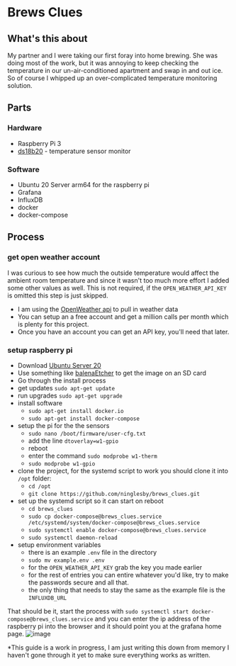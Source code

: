# Brews Clues

## What's this about

My partner and I were taking our first foray into home brewing. She was doing most of the work, but it was annoying to keep checking the temperature in our un-air-conditioned apartment and swap in and out ice. So of course I whipped up an over-complicated temperature monitoring solution.

## Parts

### Hardware

- Raspberry Pi 3
- [ds18b20](https://www.amazon.com/gp/product/B087JQ6MCP/ref=ppx_yo_dt_b_asin_title_o00_s00?ie=UTF8&psc=1) - temperature sensor monitor

### Software

- Ubuntu 20 Server arm64 for the raspberry pi
- Grafana
- InfluxDB
- docker
- docker-compose

## Process

### get open weather account

I was curious to see how much the outside temperature would affect the ambient room temperature and since it wasn't too much more effort I added some other values as well. This is not required, if the `OPEN_WEATHER_API_KEY` is omitted this step is just skipped.

- I am using the [OpenWeather api](https://openweathermap.org/api) to pull in weather data
- You can setup an a free account and get a million calls per month which is plenty for this project.
- Once you have an account you can get an API key, you'll need that later.

### setup raspberry pi

- Download [Ubuntu Server 20](https://cdimage.ubuntu.com/releases/20.04.2/release/ubuntu-20.04.2-preinstalled-server-arm64+raspi.img.xz)
- Use something like [balenaEtcher](https://github.com/balena-io/etcher/releases) to get the image on an SD card
- Go through the install process
- get updates `sudo apt-get update`
- run upgrades `sudo apt-get upgrade`
- install software
  - `sudo apt-get install docker.io`
  - `sudo apt-get install docker-compose`
- setup the pi for the the sensors
  - `sudo nano /boot/firmware/user-cfg.txt`
  - add the line `dtoverlay=w1-gpio`
  - reboot
  - enter the command `sudo modprobe w1-therm`
  - `sudo modprobe w1-gpio`
- clone the project, for the systemd script to work you should clone it into `/opt` folder:
  - `cd /opt`
  - `git clone https://github.com/ninglesby/brews_clues.git`
- set up the systemd script so it can start on reboot
  - `cd brews_clues`
  - `sudo cp docker-compose@brews_clues.service /etc/systemd/system/docker-compose@brews_clues.service`
  - `sudo systemctl enable docker-compose@brews_clues.service`
  - `sudo systemctl daemon-reload`
- setup environment variables
  - there is an example `.env` file in the directory
  - `sudo mv example.env .env`
  - for the `OPEN_WEATHER_API_KEY` grab the key you made earlier
  - for the rest of entries you can entire whatever you'd like, try to make the passwords secure and all that.
  - the only thing that needs to stay the same as the example file is the `INFLUXDB_URL`

That should be it, start the process with `sudo systemctl start docker-compose@brews_clues.service` and you can enter the ip address of the raspberry pi into the browser and it should point you at the grafana home page.
![image](https://user-images.githubusercontent.com/29129252/129919189-0d3bd94d-b423-4873-95e8-385d1205cc20.png)

*This guide is a work in progress, I am just writing this down from memory I haven't gone through it yet to make sure everything works as written.
